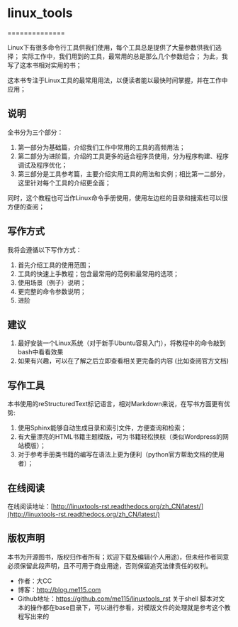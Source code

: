 # linux_tools
==============

Linux下有很多命令行工具供我们使用，每个工具总是提供了大量参数供我们选择； 实际工作中，我们用到的工具，最常用的总是那么几个参数组合； 为此，我写了这本书相对实用的书；

这本书专注于Linux工具的最常用用法，以便读者能以最快时间掌握，并在工作中应用；

## 说明

全书分为三个部分：

1. 第一部分为基础篇，介绍我们工作中常用的工具的高频用法；
2. 第二部分为进阶篇，介绍的工具更多的适合程序员使用，分为程序构建、程序调试及程序优化；
3. 第三部分是工具参考篇，主要介绍实用工具的用法和实例；相比第一二部分，这里针对每个工具的介绍更全面；

同时，这个教程也可当作Linux命令手册使用，使用左边栏的目录和搜索栏可以很方便的查阅；

## 写作方式

我将会遵循以下写作方式：  

1. 首先介绍工具的使用范围；
2. 工具的快速上手教程；包含最常用的范例和最常用的选项；
3. 使用场景（例子）说明；
4. 更完整的命令参数说明；
5. 进阶

## 建议
1. 最好安装一个Linux系统（对于新手Ubuntu容易入门），将教程中的命令敲到bash中看看效果
2. 如果有兴趣，可以在了解之后立即查看相关更完备的内容 (比如查阅官方文档)

## 写作工具
本书使用的reStructuredText标记语言，相对Markdown来说，在写书方面更有优势:    

1. 使用Sphinx能够自动生成目录和索引文件，方便查询和检索；
2. 有大量漂亮的HTML书籍主题模版，可为书籍轻松换肤（类似Wordpress的网站模版）；
3. 对于参考手册类书籍的编写在语法上更为便利（python官方帮助文档的使用者）；

## 在线阅读
在线阅读地址：[http://linuxtools-rst.readthedocs.org/zh_CN/latest/](http://linuxtools-rst.readthedocs.org/zh_CN/latest/)

## 版权声明
本书为开源图书，版权归作者所有；欢迎下载及编辑(个人用途)，但未经作者同意必须保留此段声明，且不可用于商业用途，否则保留追究法律责任的权利。

- 作者：大CC
- 博客：http://blog.me115.com
- Github地址：https://github.com/me115/linuxtools_rst
关于shell 脚本对文本的操作都在base目录下，可以进行参看，对模版文件的处理就是参考这个教程写出来的
